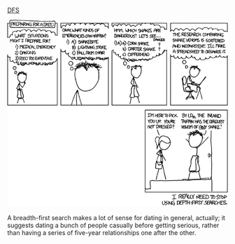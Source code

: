 [DFS](https://xkcd.com/761)

![DFS](./random_comic.png)

A breadth-first search makes a lot of sense for dating in general, actually; it suggests dating a bunch of people casually before getting serious, rather than having a series of five-year relationships one after the other.

